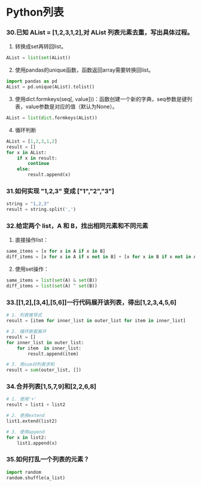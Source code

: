 # Python列表

### 30.已知 AList = [1,2,3,1,2],对 AList 列表元素去重，写出具体过程。
1. 转换成set再转回list。
```python
AList = list(set(AList))
```

2. 使用pandas的unique函数，函数返回array需要转换回list。
```python
import pandas as pd
AList = pd.unique(AList).tolist()
```

3. 使用dict.formkeys(seq[, value]))：函数创建一个新的字典，seq参数是键列表，value参数是对应的值（默认为None）。
```python
AList = list(dict.formkeys(AList))
```

4. 循环判断
```python
AList = [1,2,3,1,2]
result = []
for x in AList:
	if x in result:
		continue
	else:
		result.append(x)
```

### 31.如何实现 "1,2,3" 变成 ["1","2","3"]
```python
string = "1,2,3"
result = string.split(',')
```

### 32.给定两个 list，A 和 B，找出相同元素和不同元素
1. 直接操作list：
```python
same_items = [x for x in A if x in B]
diff_items = [x for x in A if x not in B] + [x for x in B if x not in A]
```
2. 使用set操作：
```python
same_items = list(set(A) & set(B))
diff_items = list(set(A) ^ set(B))
```

### 33.[[1,2],[3,4],[5,6]]一行代码展开该列表，得出[1,2,3,4,5,6]
```python
# 1. 列表推导式
result = [item for inner_list in outer_list for item in inner_list]

# 2. 循环嵌套展开
result = []
for inner_list in outer_list:
	for item  in inner_list:
		result.append(item)

# 3. 用sum对列表求和
result = sum(outer_list, [])
```


### 34.合并列表[1,5,7,9]和[2,2,6,8]
```python
# 1. 使用'+'
result = list1 + list2

# 2. 使用extend
list1.extend(list2)

# 3. 使用append
for x in list2:
	list1.append(x)
```

### 35.如何打乱一个列表的元素？
```python
import random
random.shuffle(a_list)
```


